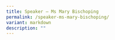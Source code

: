 ```yaml
---
title: Speaker – Ms Mary Bischoping
permalink: /speaker-ms-mary-bischoping/
variant: markdown
description: ""
---
```

